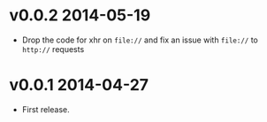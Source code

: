 v0.0.2 2014-05-19
=================

-	Drop the code for xhr on `file://` and fix an issue with `file://` to `http://` requests

v0.0.1 2014-04-27
=================

-	First release.
